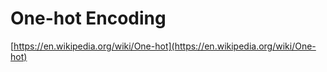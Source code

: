 # One-hot Encoding

[https://en.wikipedia.org/wiki/One-hot](https://en.wikipedia.org/wiki/One-hot)

